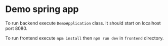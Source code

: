 # Demo spring app

To run backend execute `DemoApplication` class. It should start on localhost port 8080.

To run frontend execute `npm install` then `npm run dev` in `frontend` directory.